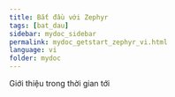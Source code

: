 ```yaml
---
title: Bắt đầu với Zephyr
tags: [bat_dau]
sidebar: mydoc_sidebar
permalink: mydoc_getstart_zephyr_vi.html
language: vi
folder: mydoc
---
```


Giới thiệu trong thời gian tới 